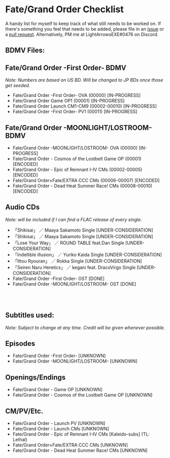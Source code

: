 # Fate/Grand Order Checklist
A handy list for myself to keep track of what still needs to be worked on. If there's something you feel that needs to be added, please file in an [issue](https://github.com/LightArrowsEXE/Encoding-Projects/issues) or a [pull request](https://github.com/LightArrowsEXE/Encoding-Projects/pulls). Alternatively, PM me at LightArrowsEXE#0476 on Discord.

## **BDMV Files:**
## Fate/Grand Order -First Order- BDMV
*Note: Numbers are based on US BD. Will be changed to JP BDs once those get seeded.*
* Fate/Grand Order -First Order- OVA (00000)                    [IN-PROGRESS]
* Fate/Grand Order Game OP1 (00001)                             [IN-PROGRESS]
* Fate/Grand Order Launch CM1-CM9 (00002-00010)                 [IN-PROGRESS]
* Fate/Grand Order -First Order- PV1 (00011)                    [IN-PROGRESS]

## Fate/Grand Order -MOONLIGHT/LOSTROOM- BDMV
* Fate/Grand Order -MOONLIGHT/LOSTROOM- OVA (00000)             [IN-PROGRESS]
* Fate/Grand Order - Cosmos of the Lostbelt Game OP (00001)     [ENCODED]
* Fate/Grand Order - Epic of Remnant I-IV CMs (00002-00005)     [ENCODED]
* Fate/Grand Order×Fate/EXTRA CCC CMs (00006-00007)             [ENCODED]
* Fate/Grand Order - Dead Heat Summer Race! CMs (00008-00010)   [ENCODED]

## Audio CDs
*Note: will be included if I can find a FLAC release of every single.*
* 「Shikisai」 ／ Maaya Sakamoto Single                          [UNDER-CONSIDERATION]
* 「Shikisai」 ／ Maaya Sakamoto Single                          [UNDER-CONSIDERATION]
* 「Lose Your Way」 ／ ROUND TABLE feat.Dan Single               [UNDER-CONSIDERATION]
* 「Indellible illusion」 ／ Yuriko Kaida Single                 [UNDER-CONSIDERATION]
* 「Ittou Ryouran」 ／ Rokka Single                              [UNDER-CONSIDERATION]
* 「Seiren Naru Heretics」 ／ kegani feat. DracoVirgo Single     [UNDER-CONSIDERATION]
* Fate/Grand Order -First Order- OST                            [DONE]
* Fate/Grand Order -MOONLIGHT/LOSTROOM- OST                     [DONE]

<br>
<br>

## **Subtitles used:**
*Note: Subject to change at any time. Credit will be given whenever possible.*
## Episodes
* Fate/Grand Order -First Order-                                [UNKNOWN]
* Fate/Grand Order -MOONLIGHT/LOSTROOM-                         [UNKNOWN]

## Openings/Endings
* Fate/Grand Order - Game OP                                    [UNKNOWN]
* Fate/Grand Order - Cosmos of the Lostbelt Game OP             [UNKNOWN]

## CM/PV/Etc.
* Fate/Grand Order - Launch PV                                  [UNKNOWN]
* Fate/Grand Order - Launch CMs                                 [UNKNOWN]
* Fate/Grand Order - Epic of Remnant I-IV CMs                   [Kaleido-subs] (TL: Lethal)
* Fate/Grand Order×Fate/EXTRA CCC CMs                           [UNKNOWN]
* Fate/Grand Order - Dead Heat Summer Race! CMs                 [UNKNOWN]
